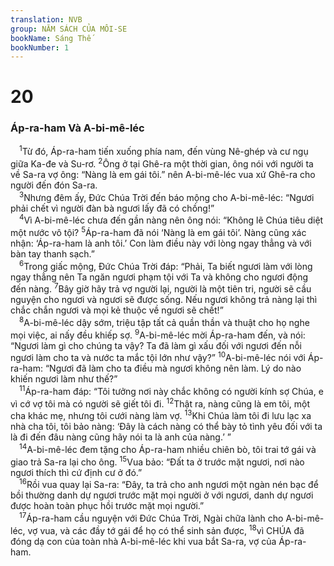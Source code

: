 ```yaml
---
translation: NVB
group: NĂM SÁCH CỦA MÔI-SE
bookName: Sáng Thế 
bookNumber: 1
---
```


<div class="title"><h1>20</h1><h3>Áp-ra-ham Và A-bi-mê-léc </h3></div>
<span class="verse sa_20_1"> <sup>1</sup>Từ đó, Áp-ra-ham tiến xuống phía nam, đến vùng Nê-ghép và cư ngụ giữa Ka-đe và Su-rơ. </span>
<span class="verse sa_20_2"><sup>2</sup>Ông ở tại Ghê-ra một thời gian, ông nói với người ta về Sa-ra vợ ông: “Nàng là em gái tôi.” nên A-bi-mê-léc vua xứ Ghê-ra cho người đến đón Sa-ra. <br/></span>
<span class="verse sa_20_3"> <sup>3</sup>Nhưng đêm ấy, Đức Chúa Trời đến báo mộng cho A-bi-mê-léc: “Ngươi phải chết vì người đàn bà ngươi lấy đã có chồng!” <br/></span>
<span class="verse sa_20_4"> <sup>4</sup>Vì A-bi-mê-léc chưa đến gần nàng nên ông nói: “Không lẽ Chúa tiêu diệt một nước vô tội? </span>
<span class="verse sa_20_5"><sup>5</sup>Áp-ra-ham đã nói ‘Nàng là em gái tôi’. Nàng cũng xác nhận: ‘Áp-ra-ham là anh tôi.’ Con làm điều này với lòng ngay thẳng và với bàn tay thanh sạch.” <br/></span>
<span class="verse sa_20_6"> <sup>6</sup>Trong giấc mộng, Đức Chúa Trời đáp: “Phải, Ta biết ngươi làm với lòng ngay thẳng nên Ta ngăn ngươi phạm tội với Ta và không cho ngươi động đến nàng. </span>
<span class="verse sa_20_7"><sup>7</sup>Bây giờ hãy trả vợ người lại, người là một tiên tri, người sẽ cầu nguyện cho ngươi và ngươi sẽ được sống. Nếu ngươi không trả nàng lại thì chắc chắn ngươi và mọi kẻ thuộc về ngươi sẽ chết!” <br/></span>
<span class="verse sa_20_8"> <sup>8</sup>A-bi-mê-léc dậy sớm, triệu tập tất cả quần thần và thuật cho họ nghe mọi việc, ai nấy đều khiếp sợ. </span>
<span class="verse sa_20_9"><sup>9</sup>A-bi-mê-léc mời Áp-ra-ham đến, và nói: “Ngươi làm gì cho chúng ta vậy? Ta đã làm gì xấu đối với ngươi đến nỗi ngươi làm cho ta và nước ta mắc tội lớn như vậy?” </span>
<span class="verse sa_20_10"><sup>10</sup>A-bi-mê-léc nói với Áp-ra-ham: “Ngươi đã làm cho ta điều mà ngươi không nên làm. Lý do nào khiến ngươi làm như thế?” <br/></span>
<span class="verse sa_20_11"> <sup>11</sup>Áp-ra-ham đáp: “Tôi tưởng nơi này chắc không có người kính sợ Chúa, e vì cớ vợ tôi mà có người sẽ giết tôi đi. </span>
<span class="verse sa_20_12"><sup>12</sup>Thật ra, nàng cũng là em tôi, một cha khác mẹ, nhưng tôi cưới nàng làm vợ. </span>
<span class="verse sa_20_13"><sup>13</sup>Khi Chúa làm tôi đi lưu lạc xa nhà cha tôi, tôi bảo nàng: ‘Đây là cách nàng có thể bày tỏ tình yêu đối với ta là đi đến đâu nàng cũng hãy nói ta là anh của nàng.’ ” <br/></span>
<span class="verse sa_20_14"> <sup>14</sup>A-bi-mê-léc đem tặng cho Áp-ra-ham nhiều chiên bò, tôi trai tớ gái và giao trả Sa-ra lại cho ông. </span>
<span class="verse sa_20_15"><sup>15</sup>Vua bảo: “Đất ta ở trước mặt ngươi, nơi nào ngươi thích thì cứ định cư ở đó.” <br/></span>
<span class="verse sa_20_16"> <sup>16</sup>Rồi vua quay lại Sa-ra: “Đây, ta trả cho anh ngươi một ngàn nén bạc để bồi thường danh dự ngươi trước mặt mọi người ở với ngươi, danh dự ngươi được hoàn toàn phục hồi trước mặt mọi người.” <br/></span>
<span class="verse sa_20_17"> <sup>17</sup>Áp-ra-ham cầu nguyện với Đức Chúa Trời, Ngài chữa lành cho A-bi-mê-léc, vợ vua, và các đầy tớ gái để họ có thể sinh sản được, </span>
<span class="verse sa_20_18"><sup>18</sup>vì CHÚA đã đóng dạ con của toàn nhà A-bi-mê-léc khi vua bắt Sa-ra, vợ của Áp-ra-ham. <br/></span>
